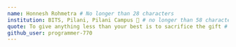 ```yaml
---
name: Honnesh Rohmetra # No longer than 28 characters
institution: BITS, Pilani, Pilani Campus 🚩 # no longer than 58 characters
quote: To give anything less than your best is to sacrifice the gift # no longer than 100 characters, avoid using quotes(") to guarantee the format remains the same.
github_user: programmer-770
---
```

